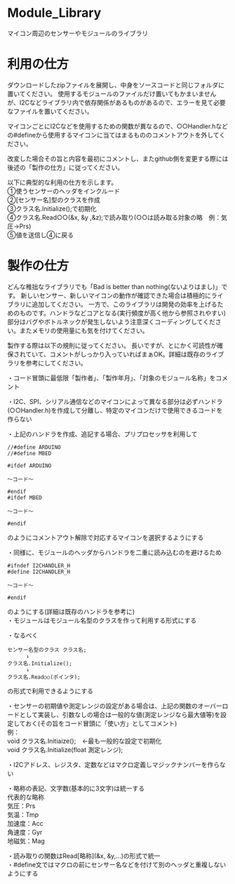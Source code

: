 # Module_Library
マイコン周辺のセンサーやモジュールのライブラリ

# 利用の仕方
ダウンロードしたzipファイルを展開し、中身をソースコードと同じフォルダに置いてください。  使用するモジュールのファイルだけ置いてもかまいませんが、I2Cなどライブラリ内で依存関係があるものがあるので、エラーを見て必要なファイルを置いてください。


マイコンごとにI2Cなどを使用するための関数が異なるので、○○Handler.hなどの#defineから使用するマイコンに当てはまるもののコメントアウトを外してください。

改変した場合その旨と内容を最初にコメントし、またgithub側を変更する際には後述の「製作の仕方」に従ってください。


以下に典型的な利用の仕方を示します。     
①使うセンサーのヘッダをインクルード  
②[センサー名]型のクラスを作成  
③クラス名.Initialize();で初期化  
④クラス名.Read○○(&x, &y ,&z);で読み取り(○○は読み取る対象の略　例：気圧→Prs)  
⑤値を送信し④に戻る  


# 製作の仕方
どんな稚拙なライブラリでも「Bad is better than nothing(ないよりはまし)」です。  新しいセンサー、新しいマイコンの動作が確認できた場合は積極的にライブラリに追加してください。  一方で、このライブラリは開発の効率を上げるためのものです。ハンドラなどコアとなる(実行頻度が高く他から参照されやすい)部分はバグやボトルネックが発生しないよう注意深くコーディングしてください。またメモリの使用量にも気を付けてください。

製作する際は以下の規則に従ってください。  長いですが、とにかく可読性が確保されていて、コメントがしっかり入っていればまぁOK。詳細は既存のライブラリを参考にしてください。

・コード冒頭に最低限「製作者」、「製作年月」、「対象のモジュール名称」をコメント  

・I2C、SPI、シリアル通信などのマイコンによって異なる部分は必ずハンドラ(○○Handler.h)を作成して分離し、特定のマイコンだけで使用できるコードを作らない  

・上記のハンドラを作成、追記する場合、プリプロセッサを利用して

    //#define ARDUINO
    //#define MBED
    
    #ifdef ARDUINO
    
    ～コード～
    
    #endif
    #ifdef MBED
    
    ～コード～
    
    #endif  
  のようにコメントアウト解除で対応するマイコンを選択するようにする  
  
・同様に、モジュールのヘッダからハンドラを二重に読み込むのを避けるため

    #ifndef I2CHANDLER_H
    #define I2CHANDLER_H
    
    ～コード～
    
    #endif
    
  のようにする(詳細は既存のハンドラを参考に)  
・モジュールはモジュール名型のクラスを作って利用する形式にする  

・なるべく  

    センサー名型のクラス クラス名;
          ↓
    クラス名.Initialize();
          ↓
    クラス名.Read○○(ポインタ);
    
   の形式で利用できるようにする  
   
・センサーの初期値や測定レンジの設定がある場合は、上記の関数のオーバーロードとして実装し、引数なしの場合は一般的な値(測定レンジなら最大値等)を設定しておく(その旨をコード冒頭に「使い方」としてコメント)  
    例：  
        void クラス名.Initiaize();　←最も一般的な設定で初期化  
        void クラス名.Initialize(float 測定レンジ);  
        
・I2Cアドレス、レジスタ、定数などはマクロ定義しマジックナンバーを作らない

・略称の表記、文字数(基本的に3文字)は統一する  
    代表的な略称  
      気圧：Prs  
      気温：Tmp  
      加速度：Acc  
      角速度：Gyr  
      地磁気：Mag  
      
・読み取りの関数はRead[略称](&x, &y,...)の形式で統一  
・#define文ではマクロの前にセンサー名などを付けて別のヘッダと重複しないようにする
